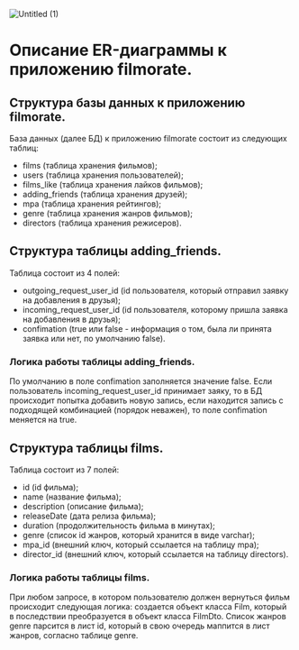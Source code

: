 ![Untitled (1)](https://github.com/KotelnikovAV/java-filmorate/assets/155972005/48aefdcd-35e2-4d01-b9d5-df53e52413b0)

# Описание ER-диаграммы к приложению filmorate.
## Структура базы данных к приложению filmorate.
База данных (далее БД) к приложению filmorate состоит из следующих таблиц: 
- films (таблица хранения фильмов);
- users (таблица хранения пользователей);
- films_like (таблица хранения лайков фильмов);
- adding_friends (таблица хранения друзей);
- mpa (таблица хранения рейтингов);
- genre (таблица хранения жанров фильмов);
- directors (таблица хранения режисеров).

## Структура таблицы adding_friends.
Таблица состоит из 4 полей:
- outgoing_request_user_id (id пользователя, который отправил заявку на добавления в друзья);
- incoming_request_user_id (id пользователя, которому пришла заявка на добавления в друзья);
- confimation (true или false - информация о том, была ли принята заявка или нет, по умолчанию false).

### Логика работы таблицы adding_friends.
По умолчанию в поле confimation заполняется значение false. Если пользователь incoming_request_user_id принимает заяку, то в БД происходит попытка добавить новую запись, если находится запись с подходящей комбинацией (порядок неважен), то поле confimation меняется на true.

## Структура таблицы films.
Таблица состоит из 7 полей:
- id (id фильма);
- name (название фильма);
- description (описание фильма);
- releaseDate (дата релиза фильма);
- duration (продолжительность фильма в минутах);
- genre (список id жанров, который хранится в виде varchar);
- mpa_id (внешний ключ, который ссылается на таблицу mpa);
- director_id (внешний ключ, который ссылается на таблицу directors).

### Логика работы таблицы films.
При любом запросе, в котором пользователю должен вернуться фильм происходит следующая логика: создается объект класса Film, который в последствии преобразуется в объект класса FilmDto. Список жанров genre парсится в лист id, который в свою очередь маппится в лист жанров, согласно таблице genre.
